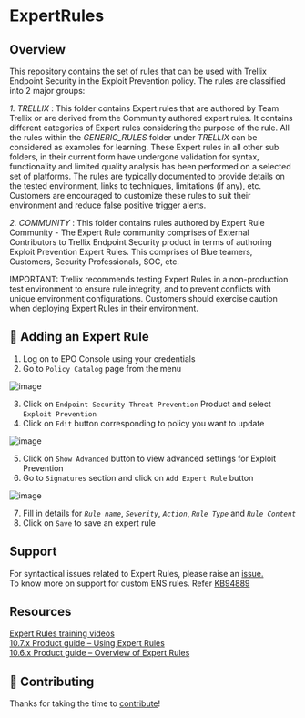 # ExpertRules

## Overview

This repository contains the set of rules that can be used with Trellix Endpoint Security in the Exploit Prevention policy. 
The rules are classified into 2 major groups:

*1. TRELLIX* : This folder contains Expert rules that are authored by Team Trellix or are derived from the Community authored expert rules. It contains different categories of Expert rules considering the purpose of the rule. All the rules within the *GENERIC_RULES* folder under *TRELLIX* can be considered as examples for learning. These Expert rules in all other sub folders, in their current form have undergone validation for syntax, functionality and limited quality analysis has been performed on a selected set of platforms. The rules are typically documented to provide details on the tested environment, links to techniques, limitations (if any), etc. Customers are encouraged to customize these rules to suit their environment and reduce false positive trigger alerts.
		
*2. COMMUNITY* : This folder contains rules authored by Expert Rule Community - The Expert Rule community comprises of External Contributors to Trellix Endpoint Security product in terms of authoring Exploit Prevention Expert Rules. This comprises of Blue teamers, Customers, Security Professionals, SOC, etc.

IMPORTANT: Trellix recommends testing Expert Rules in a non-production test environment to ensure rule integrity, and to prevent conflicts with unique environment configurations. Customers should exercise caution when deploying Expert Rules in their environment.


## 🚀 Adding an Expert Rule

1. Log on to EPO Console using your credentials
2. Go to `Policy Catalog` page from the menu

![image](https://github.com/user-attachments/assets/57538a04-d9c5-4d84-8980-20cbb03106e1)

3. Click on `Endpoint Security Threat Prevention` Product and select `Exploit Prevention`
4. Click on `Edit` button corresponding to policy you want to update

![image](https://github.com/user-attachments/assets/c1b9beb9-fa11-46df-931d-d87567565ef6)

5. Click on `Show Advanced` button to view advanced settings for Exploit Prevention
6. Go to `Signatures` section and click on `Add Expert Rule` button

![image](https://user-images.githubusercontent.com/89252889/184321778-48601b6b-ecc4-4469-b799-5dc933608b05.png)


7. Fill in details for *`Rule name`*, *`Severity`*, *`Action`*, *`Rule Type`* and *`Rule Content`*
8. Click on `Save` to save an expert rule


## Support

For syntactical issues related to Expert Rules, please raise an [issue.](https://github.com/trellix-enterprise/ExpertRules/issues) <br/>
To know more on support for custom ENS rules. Refer [KB94889](https://thrive.trellix.com/s/article/KB94889)

## Resources
[Expert Rules training videos](https://kbm.trellix.com/corporate/index?page=content&id=KB89677) <br/>
[10.7.x Product guide – Using Expert Rules](https://docs.trellix.com/bundle/endpoint-security-10.7.x-product-guide-windows/page/GUID-56587D0E-F87B-4534-B81F-07EF5FBAD057.html) <br/>
[10.6.x Product guide – Overview of Expert Rules](https://docs.trellix.com/bundle/endpoint-security-10.6.0-threat-prevention-product-guide-windows/page/GUID-7DDC330D-DF62-4CBE-9A48-486A70F8665B.html) <br/>

## 🤝 Contributing

Thanks for taking the time to [contribute](COMMUNITY)!
